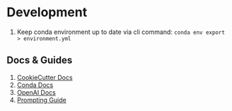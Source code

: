 # Development

1. Keep conda environment up to date via cli command:
`conda env export > environment.yml`


## Docs & Guides

1. [CookieCutter Docs](https://cookiecutter-data-science.drivendata.org/)
2. [Conda Docs](https://docs.conda.io/projects/conda/en/stable/user-guide/index.html)
3. [OpenAI Docs](https://platform.openai.com/docs/quickstart)
4. [Prompting Guide](https://www.promptingguide.ai/techniques)
